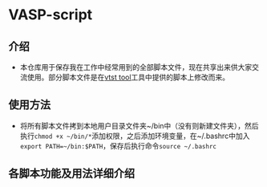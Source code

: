 # VASP-script
## 介绍
- 本仓库用于保存我在工作中经常用到的全部脚本文件，现在共享出来供大家交流使用。部分脚本文件是在[vtst tool](http://theory.cm.utexas.edu/vtsttools/scripts.html)工具中提供的脚本上修改而来。

## 使用方法
- 将所有脚本文件拷到本地用户目录文件夹~/bin中（没有则新建文件夹），然后执行`chmod +x ~/bin/*`添加权限，之后添加环境变量，在~/.bashrc中加入`export PATH=~/bin:$PATH`，保存后执行命令`source ~/.bashrc`

## 各脚本功能及用法详细介绍

